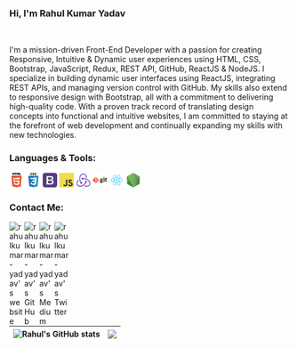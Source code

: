 ### Hi, I'm Rahul Kumar Yadav

<br />

I'm a mission-driven Front-End Developer with a passion for creating Responsive, Intuitive & Dynamic user experiences using HTML, CSS, Bootstrap, JavaScript, Redux, REST API, GitHub, ReactJS & NodeJS. I specialize in building dynamic user interfaces using ReactJS, integrating REST APIs, and managing version control with GitHub. My skills also extend to responsive design with Bootstrap, all with a commitment to delivering high-quality code. With a proven track record of translating design concepts into functional and intuitive websites, I am committed to staying at the forefront of web development and continually expanding my skills with new technologies.

### Languages & Tools:

<code><img height="26" src="https://raw.githubusercontent.com/github/explore/80688e429a7d4ef2fca1e82350fe8e3517d3494d/topics/html/html.png"></code>
<code><img height="26" src="https://raw.githubusercontent.com/github/explore/80688e429a7d4ef2fca1e82350fe8e3517d3494d/topics/css/css.png"></code>
<code><img height="26" src="https://raw.githubusercontent.com/github/explore/80688e429a7d4ef2fca1e82350fe8e3517d3494d/topics/bootstrap/bootstrap.png"></code>
<code><img height="26" src="https://raw.githubusercontent.com/github/explore/80688e429a7d4ef2fca1e82350fe8e3517d3494d/topics/javascript/javascript.png"></code>
<code><img height="26" src="https://raw.githubusercontent.com/github/explore/80688e429a7d4ef2fca1e82350fe8e3517d3494d/topics/redux/redux.png"></code>
<code><img height="26" src="https://raw.githubusercontent.com/github/explore/80688e429a7d4ef2fca1e82350fe8e3517d3494d/topics/git/git.png"></code>
<code><img height="26" src="https://raw.githubusercontent.com/github/explore/80688e429a7d4ef2fca1e82350fe8e3517d3494d/topics/react/react.png"></code>
<code><img height="26" src="https://raw.githubusercontent.com/github/explore/80688e429a7d4ef2fca1e82350fe8e3517d3494d/topics/nodejs/nodejs.png"></code>

### Contact Me:

<a href="https://www.linkedin.com/in/rahulkumar-yadav/">
  <img align="left" alt="rahulkumar-yadav's website" width="27px" src="https://cdn2.iconfinder.com/data/icons/social-media-2285/512/1_Linkedin_unofficial_colored_svg-512.png" />
</a>
<a href="https://github.com/rahulkumar-yadav">
  <img align="left" alt="rahulkumar-yadav's GitHub" width="27px" src="https://cdn.pixabay.com/photo/2022/01/30/13/33/github-6980894_1280.png" />
</a>
<a href="https://medium.com/@rahulkumar_yadav">
  <img align="left" alt="rahulkumar-yadav's Medium" width="27px" src="https://cdn2.iconfinder.com/data/icons/social-media-2285/512/1_Medium_colored_svg-512.png" />
</a>
<a href="https://twitter.com/rahulkyadav_22">
  <img align="left" alt="rahulkumar-yadav's Twitter" width="27px" src="https://cdn1.iconfinder.com/data/icons/logotypes/32/twitter-512.png" />
</a>
 <br /> 
 <br />

| <img align="center" src="https://github-readme-stats.vercel.app/api?username=rahulkumar-yadav&show_icons=true&theme=default&hide_border=true" alt="Rahul's GitHub stats" /> | <img align="center" src="https://github-readme-stats.vercel.app/api/top-langs/?username=rahulkumar-yadav&theme=default&hide_border=true&include_all_commits=true&count_private=false&layout=compact" /> |
| --------------------------------------------------------------------------------------------------------------------------------------------------------------------------- | ------------------------------------------------------------------------------------------------------------------------------------------------------------------------------------------------------- |
